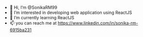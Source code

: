 - 👋 Hi, I’m @SonikaRM99
- 👀 I’m interested in developing web application using ReactJS
- 🌱 I’m currently learning ReactJS
- 📫 you can reach me at https://www.linkedin.com/in/sonika-rm-6915ba231
<!---
SonikaRM99/SonikaRM99 is a ✨ special ✨ repository because its `README.md` (this file) appears on your GitHub profile.
You can click the Preview link to take a look at your changes.
--->
